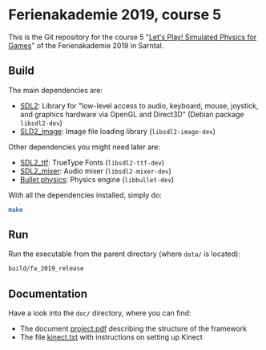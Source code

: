# Ferienakademie 2019, course 5

This is the Git repository for the course 5 "[Let's Play! Simulated Physics for Games](https://www.ferienakademie.de/kurse-2019/kurs-5/)" of the Ferienakademie 2019 in Sarntal.

## Build

The main dependencies are:
* [SDL2](https://www.libsdl.org/): Library for "low-level access to audio, keyboard, mouse, joystick, and graphics hardware via OpenGL and Direct3D" (Debian package `libsdl2-dev`)
* [SLD2_image](https://www.libsdl.org/projects/SDL_image/): Image file loading library (`libsdl2-image-dev`)

Other dependencies you might need later are:
* [SDL2_ttf](https://www.libsdl.org/projects/SDL_ttf/): TrueType Fonts (`libsdl2-ttf-dev`)
* [SDL2_mixer](https://www.libsdl.org/projects/SDL_mixer/): Audio mixer (`libsdl2-mixer-dev`)
* [Bullet physics](https://pybullet.org/wordpress/): Physics engine (`libbullet-dev`)

With all the dependencies installed, simply do:

```bash
make
```

## Run

Run the executable from the parent directory (where `data/` is located):

```bash
build/fa_2019_release
```

## Documentation

Have a look into the `doc/` directory, where you can find:
* The document [project.pdf](doc/project.pdf) describing the structure of the framework
* The file [kinect.txt](doc/kinect.txt) with instructions on setting up Kinect